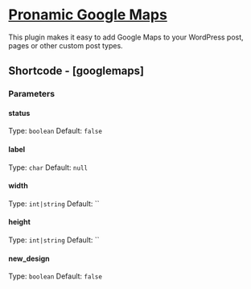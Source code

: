# [Pronamic Google Maps](http://www.happywp.com/plugins/pronamic-google-maps/)

This plugin makes it easy to add Google Maps to your WordPress post, pages or other custom post types.

## Shortcode - [googlemaps]

### Parameters

#### status

Type: `boolean`
Default: `false`

#### label

Type: `char`
Default: `null`

#### width

Type: `int|string`
Default: ``

#### height

Type: `int|string`
Default: ``

#### new_design

Type: `boolean`
Default: `false`
